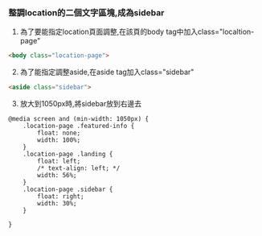 ### 整調location的二個文字區塊,成為sidebar

1. 為了要能指定location頁面調整,在該頁的body tag中加入class="localtion-page"

```html
<body class="location-page">
```

2. 為了能指定調整aside,在aside tag加入class="sidebar"
```html
<aside class="sidebar">
```

3. 放大到1050px時,將sidebar放到右邊去

```
@media screen and (min-width: 1050px) {
    .location-page .featured-info {
        float: none;
        width: 100%;
    }
    .location-page .landing {
        float: left;
        /* text-align: left; */
        width: 56%;
    }
    .location-page .sidebar {
        float: right;
        width: 30%;
    }
    
}

```